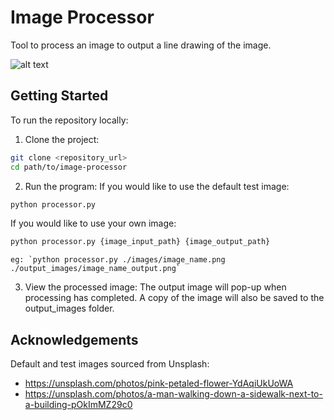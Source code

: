# Image Processor
 
Tool to process an image to output a line drawing of the image. 

![alt text](images/example2.png)

## Getting Started 
To run the repository locally:

1. Clone the project:
```bash
git clone <repository_url>
cd path/to/image-processor
```

2. Run the program:
If you would like to use the default test image:
```bash
python processor.py
```
If you would like to use your own image:
```bash
python processor.py {image_input_path} {image_output_path}
```
    eg: `python processor.py ./images/image_name.png ./output_images/image_name_output.png`

3. View the processed image:
    The output image will pop-up when processing has completed. A copy of the image will also be saved to the output_images folder.

## Acknowledgements
Default and test images sourced from Unsplash:
- https://unsplash.com/photos/pink-petaled-flower-YdAqiUkUoWA 
- https://unsplash.com/photos/a-man-walking-down-a-sidewalk-next-to-a-building-pOkImMZ29c0


